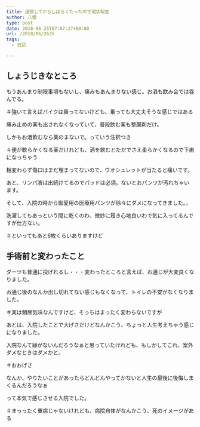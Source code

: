 ```yaml
---
title: 退院してからしばらくたったので現状報告
author: 八雲
type: post
date: 2018-06-25T07:07:27+00:00
url: /2018/06/2635
tags:
  - 日記

---
```

## しょうじきなところ

もうあんまり制限事項もないし、痛みもあんまりない感じ。お酒も飲み会では呑んでる。
  
＃強いて言えばバイクは乗ってないけども、乗っても大丈夫そうな感じではある
  
痛み止めの薬も出されなくなっていて、普段飲む薬も整腸剤だけ。
  
しかもお酒飲むなら薬のまないで。っていう注釈つき
  
＃便が軟らかくなる薬だけれども、酒を飲むとただでさえ柔らかくなるので下痢になっちゃう

相変わらず傷口はまだ埋まってないので、ウオシュレットが当たると痛いです。
  
あと、リンパ液は出続けてるのでパッドは必須。ないとおパンツが汚れちゃいます。

そして、入院の時から御愛用の医療用パンツが徐々にダメになってきました。。
  
洗濯してもあっという間に乾くのわ、微妙に履き心地良いわで気に入ってるんですが仕方ない。
  
＃といってもあと6枚くらいありますけど

## 手術前と変わったこと

ダーツも普通に投げれるし・・・変わったところと言えば、お通じが大変良くなりました。
  
お通じ後のなんか出し切れてない感じもなくなって、トイレの不安がなくなりました。
  
＃実は頻尿気味なんですけど、そっちはまったく変わらないですが

あとは、入院したことで大げさだけどなんかこう、ちょっと人生考えちゃう感じになりました。
  
入院なんて縁がないんだろうなぁと思っていたけれども、もしかしてこれ、案外ダメなときはダメかと。
  
＃おおげさ

なんか、やりたいことがあったらどんどんやってかないと人生の最後に後悔しまくるんだろうなぁ
  
って本気で感じさせる入院でした。
  
＃まっったく重病じゃないけれども、病院自体がなんかこう、死のイメージがある
